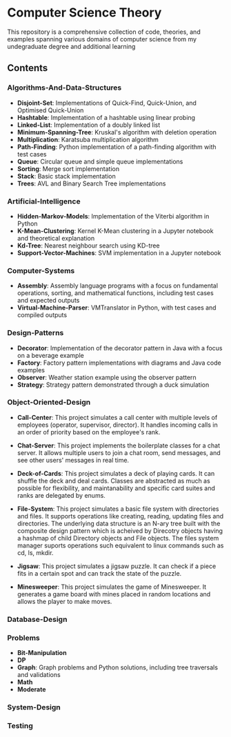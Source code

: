 # Computer Science Theory

This repository is a comprehensive collection of code, theories, and examples spanning various domains of computer science from my undegraduate degree and additional learning

## Contents

### Algorithms-And-Data-Structures

- **Disjoint-Set**: Implementations of Quick-Find, Quick-Union, and Optimised Quick-Union
- **Hashtable**: Implementation of a hashtable using linear probing
- **Linked-List**: Implementation of a doubly linked list
- **Minimum-Spanning-Tree**: Kruskal's algorithm with deletion operation
- **Multiplication**: Karatsuba multiplication algorithm
- **Path-Finding**: Python implementation of a path-finding algorithm with test cases
- **Queue**: Circular queue and simple queue implementations
- **Sorting**: Merge sort implementation
- **Stack**: Basic stack implementation
- **Trees**: AVL and Binary Search Tree implementations

### Artificial-Intelligence

- **Hidden-Markov-Models**: Implementation of the Viterbi algorithm in Python
- **K-Mean-Clustering**: Kernel K-Mean clustering in a Jupyter notebook and theoretical explanation
- **Kd-Tree**: Nearest neighbour search using KD-tree
- **Support-Vector-Machines**: SVM implementation in a Jupyter notebook

### Computer-Systems

- **Assembly**: Assembly language programs with a focus on fundamental operations, sorting, and mathematical functions, including test cases and expected outputs
- **Virtual-Machine-Parser**: VMTranslator in Python, with test cases and compiled outputs

### Design-Patterns

- **Decorator**: Implementation of the decorator pattern in Java with a focus on a beverage example
- **Factory**: Factory pattern implementations with diagrams and Java code examples
- **Observer**: Weather station example using the observer pattern
- **Strategy**: Strategy pattern demonstrated through a duck simulation

### Object-Oriented-Design

- **Call-Center**: This project simulates a call center with multiple levels of employees (operator, supervisor, director). It handles incoming calls in an order of priority based on the employee's rank.

- **Chat-Server**: This project implements the boilerplate classes for a chat server. It allows multiple users to join a chat room, send messages, and see other users' messages in real time.

- **Deck-of-Cards**: This project simulates a deck of playing cards. It can shuffle the deck and deal cards. Classes are abstracted as much as possible for flexibility, and maintanability and specific card suites and ranks are delegated by enums.

- **File-System**: This project simulates a basic file system with directories and files. It supports operations like creating, reading, updating files and directories. The underlying data structure is an N-ary tree built with the composite design pattern which is acheived by Direcotry objects having a hashmap of child Directory objects and File objects. The files system manager suports operations such equivalent to linux commands such as cd, ls, mkdir.

- **Jigsaw**: This project simulates a jigsaw puzzle. It can check if a piece fits in a certain spot and can track the state of the puzzle.

- **Minesweeper**: This project simulates the game of Minesweeper. It generates a game board with mines placed in random locations and allows the player to make moves.

### Database-Design

### Problems

- **Bit-Manipulation**
- **DP**
- **Graph**: Graph problems and Python solutions, including tree traversals and validations
- **Math**
- **Moderate**

### System-Design

### Testing
